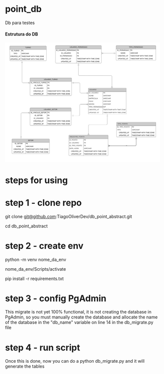 # point_db
Db para testes

#### Estrutura do DB
![Estrutura do DB](diagramaER_page-0001.jpg)

# steps for using

# step 1 - clone repo

git clone git@github.com:TiagoOliverDev/db_point_abstract.git

cd db_point_abstract

# step 2 - create env

python -m venv nome_da_env

nome_da_env/Scripts/activate

pip install -r requirements.txt

# step 3 - config PgAdmin

This migrate is not yet 100% functional, it is not creating the database in PgAdmin, so you must manually create the database and allocate the name of the database in the "db_name" variable on line 14 in the db_migrate.py file

# step 4 - run script

Once this is done, now you can do a python db_migrate.py and it will generate the tables
